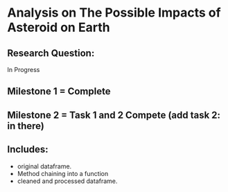 # Analysis on The Possible Impacts of Asteroid on Earth

## Research Question: 
In Progress

## Milestone 1 = Complete
## Milestone 2 = Task 1 and 2 Compete (add task 2: in there)

## Includes:
- original dataframe.
- Method chaining into a function
- cleaned and processed dataframe.
